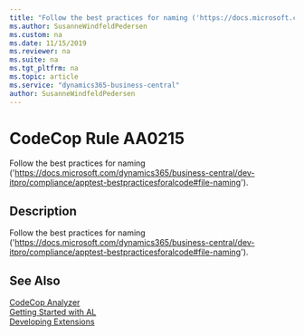```yaml
---
title: "Follow the best practices for naming ('https://docs.microsoft.com/dynamics365/business-central/dev-itpro/compliance/apptest-bestpracticesforalcode#file-naming')."
ms.author: SusanneWindfeldPedersen
ms.custom: na
ms.date: 11/15/2019
ms.reviewer: na
ms.suite: na
ms.tgt_pltfrm: na
ms.topic: article
ms.service: "dynamics365-business-central"
author: SusanneWindfeldPedersen
---
```

[//]: # (START>DO_NOT_EDIT)
[//]: # (IMPORTANT:Do not edit any of the content between here and the END>DO_NOT_EDIT.)
[//]: # (Any modifications should be made in the .xml files in the ModernDev repo.)
# CodeCop Rule AA0215
Follow the best practices for naming ('https://docs.microsoft.com/dynamics365/business-central/dev-itpro/compliance/apptest-bestpracticesforalcode#file-naming').  

## Description
Follow the best practices for naming ('https://docs.microsoft.com/dynamics365/business-central/dev-itpro/compliance/apptest-bestpracticesforalcode#file-naming').

[//]: # (IMPORTANT: END>DO_NOT_EDIT)
## See Also  
[CodeCop Analyzer](codecop.md)  
[Getting Started with AL](../devenv-get-started.md)  
[Developing Extensions](../devenv-dev-overview.md)  